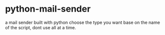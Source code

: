 # python-mail-sender
 a mail sender built with python
choose the type you want base on the name of the script, dont use all at a time. 
